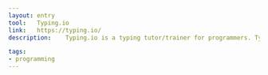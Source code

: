 ```yaml
---
layout: entry
tool:	Typing.io
link:	https://typing.io/
description:	Typing.io is a typing tutor/trainer for programmers. Typing.io's lessons are based on open source code, allow you to practice typing the key sequences that appear in real code

tags:
- programming
---
```

